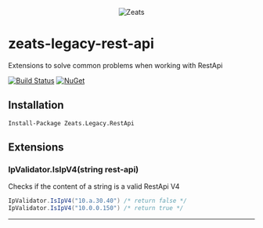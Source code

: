 ﻿<div align="center">

![Zeats](https://zeatsbalancaautomatica.blob.core.windows.net/icons/nuget.png)

</div>

# zeats-legacy-rest-api

Extensions to solve common problems when working with RestApi

[![Build Status](https://dev.azure.com/zeats/Legacy/_apis/build/status/zeats-legacy-rest-api?branchName=master)](https://dev.azure.com/zeats/Legacy/_build/latest?definitionId=33&branchName=master)
[![NuGet](https://img.shields.io/nuget/v/Zeats.Legacy.RestApi.svg)](https://www.nuget.org/packages/Zeats.Legacy.RestApi)

## Installation

```PM>
Install-Package Zeats.Legacy.RestApi
```

## Extensions

### IpValidator.IsIpV4(string rest-api)
Checks if the content of a string is a valid RestApi V4
```c#
IpValidator.IsIpV4("10.a.30.40") /* return false */
IpValidator.IsIpV4("10.0.0.150") /* return true */
```
---
